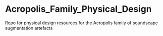# Acropolis_Family_Physical_Design
Repo for physical design resources for the Acropolis family of soundscape augmentation artefacts
